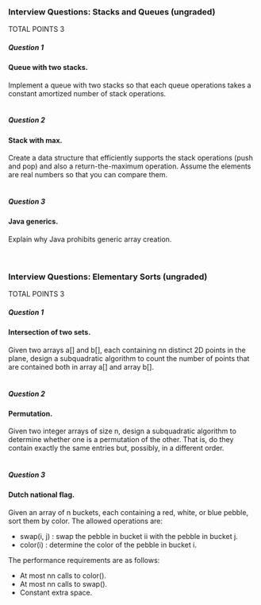 ### Interview Questions: Stacks and Queues (ungraded)
TOTAL POINTS 3
##### Question 1
#### Queue with two stacks. <br />
Implement a queue with two stacks so that each queue operations takes a constant amortized number of stack operations. <br /><br />

##### Question 2
#### Stack with max. <br />
Create a data structure that efficiently supports the stack operations (push and pop) and also a return-the-maximum operation. Assume the elements are real numbers so that you can compare them. <br /><br />

##### Question 3
#### Java generics. <br />
Explain why Java prohibits generic array creation. <br /><br /><br />


### Interview Questions: Elementary Sorts (ungraded)
TOTAL POINTS 3
##### Question 1
#### Intersection of two sets. <br /> 
Given two arrays a[] and b[], each containing nn distinct 2D points in the plane, design a subquadratic algorithm to count the number of points that are contained both in array a[] and array b[]. <br /><br />

##### Question 2
#### Permutation. <br />
Given two integer arrays of size n, design a subquadratic algorithm to determine whether one is a permutation of the other. That is, do they contain exactly the same entries but, possibly, in a different order. <br /><br />

##### Question 3
#### Dutch national flag. <br />
Given an array of n buckets, each containing a red, white, or blue pebble, sort them by color. The allowed operations are: <br />

 * swap(i, j) :  swap the pebble in bucket ii with the pebble in bucket j. <br />
 * color(i) :  determine the color of the pebble in bucket i. <br />
 
The performance requirements are as follows: <br />

 * At most nn calls to color(). <br />
 * At most nn calls to swap(). <br />
 * Constant extra space. <br />
